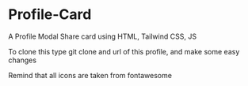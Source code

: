# Profile-Card
A Profile Modal Share card using HTML, Tailwind CSS, JS



To clone this  type git clone and url of this profile, and make some easy changes 

Remind that all icons are taken from fontawesome
